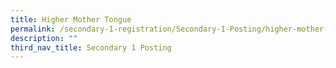 ```yaml
---
title: Higher Mother Tongue
permalink: /secondary-1-registration/Secondary-1-Posting/higher-mother-tongue/
description: ""
third_nav_title: Secondary 1 Posting
---
```


